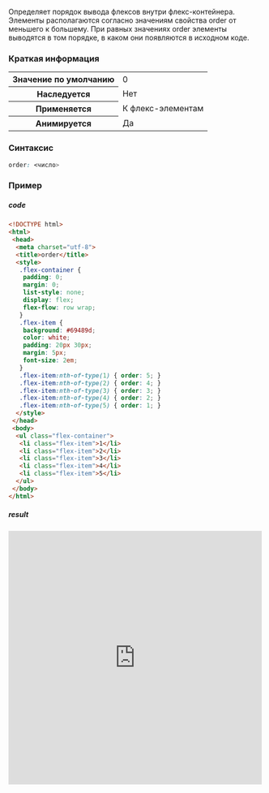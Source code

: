 Определяет порядок вывода флексов внутри флекс-контейнера. Элементы располагаются согласно значениям свойства order от меньшего к большему. При равных значениях order элементы выводятся в том порядке, в каком они появляются в исходном коде.

### Краткая информация
<table>
	<tbody>
		<tr>
			<th>Значение по умолчанию</th>
			<td>0</td>
		</tr>
		<tr>
			<th>Наследуется</th>
			<td>Нет</td>
		</tr>
		<tr>
			<th>Применяется</th>
			<td>К флекс-элементам</td>
		</tr>
		<tr>
			<th>Анимируется</th>
			<td>Да</td>
		</tr>
	</tbody>
</table>

### Синтаксис
```css
order: <число>
```

### Пример
##### code
```html
<!DOCTYPE html>
<html>
 <head>
  <meta charset="utf-8">
  <title>order</title>
  <style>
   .flex-container {
    padding: 0;
    margin: 0;
    list-style: none; 
    display: flex; 
    flex-flow: row wrap;
   }
   .flex-item {
    background: #69489d;
    color: white;
    padding: 20px 30px;
    margin: 5px; 
    font-size: 2em;
   }
   .flex-item:nth-of-type(1) { order: 5; }
   .flex-item:nth-of-type(2) { order: 4; }
   .flex-item:nth-of-type(3) { order: 3; }
   .flex-item:nth-of-type(4) { order: 2; }
   .flex-item:nth-of-type(5) { order: 1; }
  </style>
 </head>
 <body>
  <ul class="flex-container">
   <li class="flex-item">1</li>
   <li class="flex-item">2</li>
   <li class="flex-item">3</li>
   <li class="flex-item">4</li>
   <li class="flex-item">5</li>
  </ul>
 </body>
</html>
```

##### result
<iframe src="http://localhost:50000/order_original.html" style="background: white; border: none; width: 500px; height: 500px;"/></iframe>

